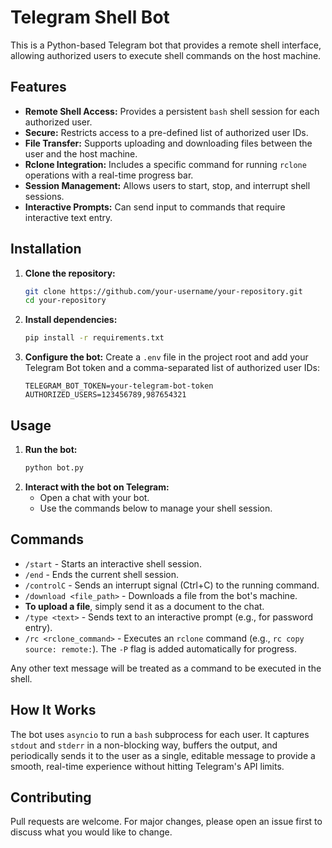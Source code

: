 # Telegram Shell Bot

This is a Python-based Telegram bot that provides a remote shell interface, allowing authorized users to execute shell commands on the host machine.

## Features

*   **Remote Shell Access:** Provides a persistent `bash` shell session for each authorized user.
*   **Secure:** Restricts access to a pre-defined list of authorized user IDs.
*   **File Transfer:** Supports uploading and downloading files between the user and the host machine.
*   **Rclone Integration:** Includes a specific command for running `rclone` operations with a real-time progress bar.
*   **Session Management:** Allows users to start, stop, and interrupt shell sessions.
*   **Interactive Prompts:** Can send input to commands that require interactive text entry.

## Installation

1.  **Clone the repository:**
    ```bash
    git clone https://github.com/your-username/your-repository.git
    cd your-repository
    ```

2.  **Install dependencies:**
    ```bash
    pip install -r requirements.txt
    ```

3.  **Configure the bot:**
    Create a `.env` file in the project root and add your Telegram Bot token and a comma-separated list of authorized user IDs:
    ```
    TELEGRAM_BOT_TOKEN=your-telegram-bot-token
    AUTHORIZED_USERS=123456789,987654321
    ```

## Usage

1.  **Run the bot:**
    ```bash
    python bot.py
    ```
2.  **Interact with the bot on Telegram:**
    *   Open a chat with your bot.
    *   Use the commands below to manage your shell session.

## Commands

*   `/start` - Starts an interactive shell session.
*   `/end` - Ends the current shell session.
*   `/controlC` - Sends an interrupt signal (Ctrl+C) to the running command.
*   `/download <file_path>` - Downloads a file from the bot's machine.
*   **To upload a file**, simply send it as a document to the chat.
*   `/type <text>` - Sends text to an interactive prompt (e.g., for password entry).
*   `/rc <rclone_command>` - Executes an `rclone` command (e.g., `rc copy source: remote:`). The `-P` flag is added automatically for progress.

Any other text message will be treated as a command to be executed in the shell.

## How It Works

The bot uses `asyncio` to run a `bash` subprocess for each user. It captures `stdout` and `stderr` in a non-blocking way, buffers the output, and periodically sends it to the user as a single, editable message to provide a smooth, real-time experience without hitting Telegram's API limits.

## Contributing

Pull requests are welcome. For major changes, please open an issue first to discuss what you would like to change.

